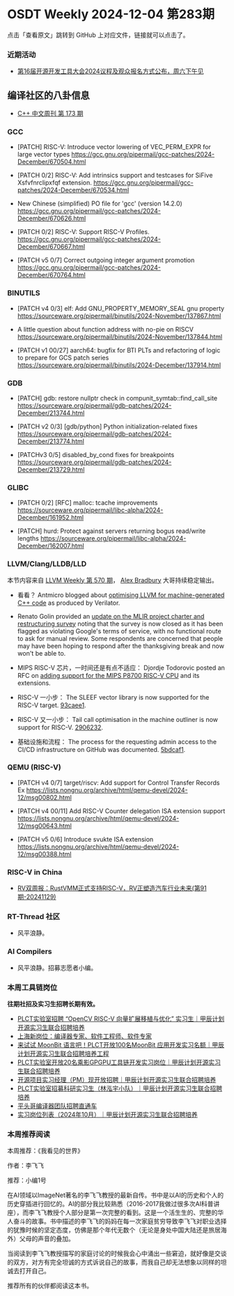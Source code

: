 # OSDT Weekly 2024-12-04 第283期

点击「查看原文」跳转到 GitHub 上对应文件，链接就可以点击了。

### 近期活动

- [第16届开源开发工具大会2024议程及观众报名方式公布，周六下午见](https://mp.weixin.qq.com/s/Qp578wZ-3LrkDXozTWlycg)

## 编译社区的八卦信息

- [C++ 中文周刊 第 173 期](https://mp.weixin.qq.com/s/soQiarQaq4q2s-gePEAlCQ)

### GCC

- [PATCH] RISC-V: Introduce vector lowering of VEC_PERM_EXPR for large vector types
    https://gcc.gnu.org/pipermail/gcc-patches/2024-December/670504.html

- [PATCH 0/2] RISC-V: Add intrinsics support and testcases for SiFive Xsfvfnrclipxfqf extension.
    https://gcc.gnu.org/pipermail/gcc-patches/2024-December/670534.html

- New Chinese (simplified) PO file for 'gcc' (version 14.2.0)
    https://gcc.gnu.org/pipermail/gcc-patches/2024-December/670626.html

- [PATCH 0/2] RISC-V: Support RISC-V Profiles.
    https://gcc.gnu.org/pipermail/gcc-patches/2024-December/670667.html

- [PATCH v5 0/7] Correct outgoing integer argument promotion
    https://gcc.gnu.org/pipermail/gcc-patches/2024-December/670764.html

### BINUTILS

- [PATCH v4 0/3] elf: Add GNU_PROPERTY_MEMORY_SEAL gnu property
    https://sourceware.org/pipermail/binutils/2024-November/137867.html

- A little question about function address with no-pie on RISCV
    https://sourceware.org/pipermail/binutils/2024-November/137844.html

- [PATCH v1 00/27] aarch64: bugfix for BTI PLTs and refactoring of logic to prepare for GCS patch series
    https://sourceware.org/pipermail/binutils/2024-December/137914.html

### GDB

- [PATCH] gdb: restore nullptr check in compunit_symtab::find_call_site
    https://sourceware.org/pipermail/gdb-patches/2024-December/213744.html

- [PATCH v2 0/3] [gdb/python] Python initialization-related fixes
    https://sourceware.org/pipermail/gdb-patches/2024-December/213774.html

- [PATCHv3 0/5] disabled_by_cond fixes for breakpoints
    https://sourceware.org/pipermail/gdb-patches/2024-December/213729.html

### GLIBC

- [PATCH 0/2] [RFC] malloc: tcache improvements
    https://sourceware.org/pipermail/libc-alpha/2024-December/161952.html

- [PATCH] hurd: Protect against servers returning bogus read/write lengths
    https://sourceware.org/pipermail/libc-alpha/2024-December/162007.html

### LLVM/Clang/LLDB/LLD

本节内容来自 [LLVM Weekly 第 570 期](http://llvmweekly.org/issue/570)，
[Alex Bradbury](https://www.linkedin.com/in/alex-bradbury/) 大哥持续稳定输出。

* 看看？ Antmicro blogged about [optimising LLVM for machine-generated C++ code](https://antmicro.com/blog/2024/11/optimizing-llvm-improved-model-performance/) as produced by Verilator.

* Renato Golin provided an [update on the MLIR project charter and restructuring survey](https://discourse.llvm.org/t/survey-mlir-project-charter-and-restructuring-survey/82996/2) noting that the survey is now closed as it has been flagged as violating Google's terms of service, with no functional route to ask for manual review. Some respondents are concerned that people may have been hoping to respond after the thanksgiving break and now won't be able to.

* MIPS RISC-V 芯片，一时间还是有点不适应： Djordje Todorovic posted an RFC on [adding support for the MIPS P8700 RISC-V CPU](https://discourse.llvm.org/t/rfc-risc-v-add-support-for-mips-p8700-cpu/83365) and its extensions.

* RISC-V 一小步： The SLEEF vector library is now supported for the RISC-V target.
  [93caee1](https://github.com/llvm/llvm-project/commit/93caee17add0).

* RISC-V 又一小步： Tail call optimisation in the machine outliner is now support for RISC-V.
  [2906232](https://github.com/llvm/llvm-project/commit/29062329f3cf).

* 基础设施和流程： The process for the requesting admin access to the CI/CD infrastructure on GitHub was documented.
  [5bdcaf1](https://github.com/llvm/llvm-project/commit/5bdcaf1a0804).

### QEMU (RISC-V)

- [PATCH v4 0/7] target/riscv: Add support for Control Transfer Records Ex
    https://lists.nongnu.org/archive/html/qemu-devel/2024-12/msg00802.html

- [PATCH v4 00/11] Add RISC-V Counter delegation ISA extension support
    https://lists.nongnu.org/archive/html/qemu-devel/2024-12/msg00643.html

- [PATCH v5 0/6] Introduce svukte ISA extension
    https://lists.nongnu.org/archive/html/qemu-devel/2024-12/msg00388.html

### RISC-V in China

- [RV双周报：RustVMM正式支持RISC-V，RV正塑造汽车行业未来(第91期-20241129)](https://mp.weixin.qq.com/s/3WwOZR3brJd-gj4GzJR9mQ)

### RT-Thread 社区

- 风平浪静。

### AI Compilers

- 风平浪静。招募志愿者小编。

### 本周工具链岗位

**往期社招及实习生招聘长期有效。**

- [PLCT实验室招聘 “OpenCV RISC-V 向量扩展移植与优化” 实习生｜甲辰计划开源实习生联合招聘培养](https://mp.weixin.qq.com/s/NSFIlymcfe_gJBmJXK0Zng)
- [上海新岗位：编译器专家、软件工程师、软件专家](https://mp.weixin.qq.com/s/pX2R3znrPCxdsOLVg9YVXA)
- [来试试 MoonBit 语言吧！PLCT开放100名MoonBit 应用开发实习名额｜甲辰计划开源实习生联合招聘培养工程](https://mp.weixin.qq.com/s/VUwXNvYzharpK6Aou4hssw)
- [PLCT实验室开放20名乘影GPGPU工具链开发实习岗位｜甲辰计划开源实习生联合招聘培养](https://mp.weixin.qq.com/s/DalDbZYiP2IFALvB2Wwb6w)
- [开源项目实习经理（PM）现开放招聘｜甲辰计划开源实习生联合招聘培养](https://mp.weixin.qq.com/s/9uIxvaMOVjsbcGjHbidvgg)
- [PLCT实验室招募科研实习生（林泓宇小队）｜甲辰计划开源实习生联合招聘培养](https://mp.weixin.qq.com/s/8XtWlfBF9RxUoUCHskQpPw)
- [平头哥编译器团队招聘直通车](https://mp.weixin.qq.com/s/fRFWolihmi05hTuBvI8u2g)
- [实习岗位列表（2024年10月）｜甲辰计划开源实习生联合招聘培养](https://mp.weixin.qq.com/s/UCcsvhw6Kxw3EQOd0JVlUg)

### 本周推荐阅读

本周推荐：《我看见的世界》

作者：李飞飞

推荐：小编1号

在AI领域以ImageNet著名的李飞飞教授的最新自传。书中是以AI的历史和个人的历史穿插进行回忆的。AI的部分我比较熟悉（2016-2017我做过很多次AI科普讲座），而李飞飞教授个人部分是第一次完整的看到。这是一个活生生的、完整的华人奋斗的故事。书中描述的李飞飞的妈妈在每一次家庭贫穷导致李飞飞对职业选择的犹豫时候的坚定态度，仿佛是那个年代无数个（无论是身处中国大陆还是旅居海外）父母的声音的叠加。

当阅读到李飞飞教授描写的家庭讨论的时候我会心中涌出一些窘迫，就好像是交谈的双方，对方有完全坦诚的方式诉说自己的故事，而我自己却无法想象以同样的坦诚去打开自己。

推荐所有的伙伴都阅读这本书。
